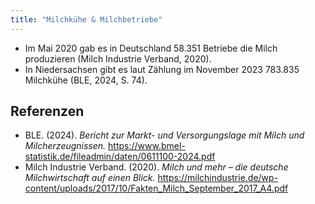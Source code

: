```yaml
---
title: "Milchkühe & Milchbetriebe"
---
```



- Im Mai 2020 gab es in Deutschland 58.351 Betriebe die Milch produzieren (Milch Industrie Verband, 2020).
- In Niedersachsen gibt es laut Zählung im November 2023 783.835 Milchkühe (BLE, 2024, S. 74).


## Referenzen

- BLE. (2024). *Bericht zur Markt- und Versorgungslage mit Milch und Milcherzeugnissen.* <https://www.bmel-statistik.de/fileadmin/daten/0611100-2024.pdf>
- Milch Industrie Verband. (2020). *Milch und mehr – die deutsche Milchwirtschaft auf einen Blick.* <https://milchindustrie.de/wp-content/uploads/2017/10/Fakten_Milch_September_2017_A4.pdf>
